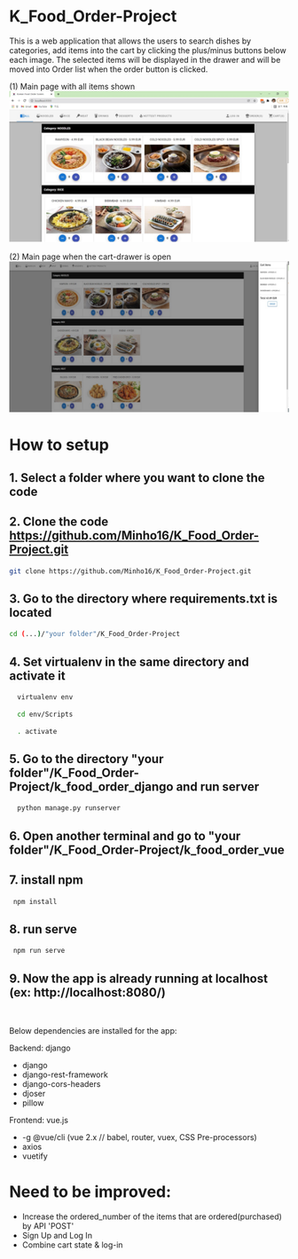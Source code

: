 # K_Food_Order-Project


This is a web application that allows the users to search dishes by categories, add items into the cart by clicking the plus/minus buttons below each image.
The selected items will be displayed in the drawer and will be moved into Order list when the order button is clicked. 

(1) Main page with all items shown
![alt text](https://github.com/Minho16/K_Food_Order-Project/blob/main/image.jpg?raw=true)

(2) Main page when the cart-drawer is open
![alt text](https://github.com/Minho16/K_Food_Order-Project/blob/main/image2.jpg?raw=true)


# How to setup

## 1. Select a folder where you want to clone the code

## 2. Clone the code https://github.com/Minho16/K_Food_Order-Project.git

  ```sh
  git clone https://github.com/Minho16/K_Food_Order-Project.git
  ```
  
## 3. Go to the directory where requirements.txt is located 

  ```sh
  cd (...)/"your folder"/K_Food_Order-Project
  ```

## 4. Set virtualenv in the same directory and activate it

```sh
  virtualenv env
  ```

```sh
  cd env/Scripts
  ```

```sh
  . activate
  ```

## 5. Go to the directory "your folder"/K_Food_Order-Project/k_food_order_django and run server

```sh
  python manage.py runserver
  ```

## 6. Open another terminal and go to "your folder"/K_Food_Order-Project/k_food_order_vue

## 7. install npm
 
 ```sh
  npm install 
  ```

## 8. run serve
 
 ```sh
  npm run serve
  ```

## 9. Now the app is already running at localhost (ex: http://localhost:8080/)

<br />

Below dependencies are installed for the app:

  Backend: django
  - django
  - django-rest-framework
  - django-cors-headers
  - djoser
  - pillow 

  Frontend: vue.js
   - -g @vue/cli (vue 2.x // babel, router, vuex, CSS Pre-processors)
   - axios
   - vuetify

# Need to be improved: 
 - Increase the ordered_number of the items that are ordered(purchased) by API 'POST'
 - Sign Up and Log In
 - Combine cart state & log-in 


